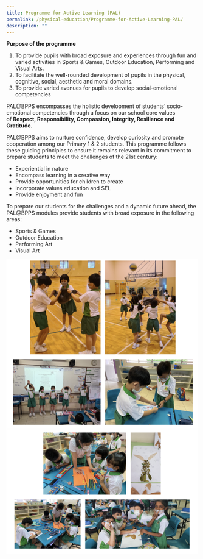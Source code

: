 ```yaml
---
title: Programme for Active Learning (PAL)
permalink: /physical-education/Programme-for-Active-Learning-PAL/
description: ""
---
```

**Purpose of the programme**

1.  To provide pupils with broad exposure and experiences through fun and varied activities in Sports & Games, Outdoor Education, Performing and Visual Arts.
2.  To facilitate the well-rounded development of pupils in the physical, cognitive, social, aesthetic and moral domains.
3.  To provide varied avenues for pupils to develop social-emotional competencies

  

PAL@BPPS encompasses the holistic development of students’ socio-emotional competencies through a focus on our school core values of **Respect, Responsibility, Compassion, Integrity, Resilience and Gratitude**.

  

PAL@BPPS aims to nurture confidence, develop curiosity and promote cooperation among our Primary 1 & 2 students. This programme follows these guiding principles to ensure it remains relevant in its commitment to prepare students to meet the challenges of the 21st century:

*   Experiential in nature
*   Encompass learning in a creative way
*   Provide opportunities for children to create
*   Incorporate values education and SEL
*   Provide enjoyment and fun

  

To prepare our students for the challenges and a dynamic future ahead, the PAL@BPPS modules provide students with broad exposure in the following areas:

*   Sports & Games
*   Outdoor Education
*   Performing Art
*   Visual Art

![](/images/pal.png)
![](/images/pal2.png)